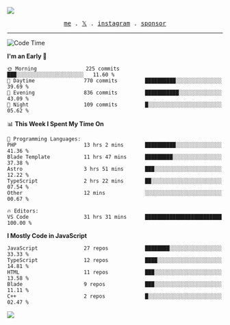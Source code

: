 <img style="bottom: 800px;" src="https://imgur.com/rilHVxA.png"/>
<p align="center">
  <samp>
    <a href="https://fayln.com">me</a> .
    <!-- <a href="https://fayln.com/projects">projects</a> . -->
    <a href="https://go.fayln.com/twitter">𝕏</a> .
    <a href="https://go.fayln.com/instagram">instagram</a> .
<!--     <a href="https://go.fayln.com/polywork">polywork</a> . -->
    <a href="https://github.com/sponsors/faridhnzz">sponsor</a>
  </samp>
</p>

---
<!--START_SECTION:waka-->
![Code Time](http://img.shields.io/badge/Code%20Time-3%2C802%20hrs%2042%20mins-blue)

**I'm an Early 🐤** 

```text
🌞 Morning                225 commits         ███░░░░░░░░░░░░░░░░░░░░░░   11.60 % 
🌆 Daytime                770 commits         ██████████░░░░░░░░░░░░░░░   39.69 % 
🌃 Evening                836 commits         ███████████░░░░░░░░░░░░░░   43.09 % 
🌙 Night                  109 commits         █░░░░░░░░░░░░░░░░░░░░░░░░   05.62 % 
```


📊 **This Week I Spent My Time On** 

```text
💬 Programming Languages: 
PHP                      13 hrs 2 mins       ██████████░░░░░░░░░░░░░░░   41.36 % 
Blade Template           11 hrs 47 mins      █████████░░░░░░░░░░░░░░░░   37.38 % 
Astro                    3 hrs 51 mins       ███░░░░░░░░░░░░░░░░░░░░░░   12.22 % 
TypeScript               2 hrs 22 mins       ██░░░░░░░░░░░░░░░░░░░░░░░   07.54 % 
Other                    12 mins             ░░░░░░░░░░░░░░░░░░░░░░░░░   00.67 % 

🔥 Editors: 
VS Code                  31 hrs 31 mins      █████████████████████████   100.00 % 
```

**I Mostly Code in JavaScript** 

```text
JavaScript               27 repos            ████████░░░░░░░░░░░░░░░░░   33.33 % 
TypeScript               12 repos            ████░░░░░░░░░░░░░░░░░░░░░   14.81 % 
HTML                     11 repos            ███░░░░░░░░░░░░░░░░░░░░░░   13.58 % 
Blade                    9 repos             ███░░░░░░░░░░░░░░░░░░░░░░   11.11 % 
C++                      2 repos             █░░░░░░░░░░░░░░░░░░░░░░░░   02.47 % 
```




<!--END_SECTION:waka-->

![](https://hit.yhype.me/github/profile?user_id=29797712)
